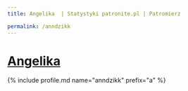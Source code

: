 ```yaml
---
title: Angelika  | Statystyki patronite.pl | Patromierz

permalink: /anndzikk
---
```


# [Angelika ](https://patronite.pl/anndzikk)

{% include profile.md name="anndzikk" prefix="a" %}
